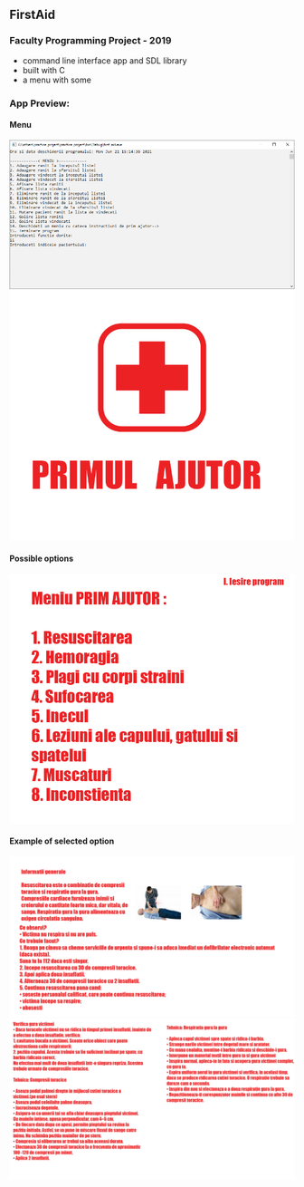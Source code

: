 ## FirstAid
### Faculty Programming Project - 2019

- command line interface app and SDL library
- built with C
- a menu with some 

### App Preview:
#### Menu
![](practice_project/poze_proiect/Base.png)
![](practice_project/poze_proiect/first_page.png)
#### Possible options
![](practice_project/poze_proiect/menu_aid.png)
#### Example of selected option
![](practice_project/poze_proiect/resuscitare1.png)
![](practice_project/poze_proiect/resuscitare2.png)


